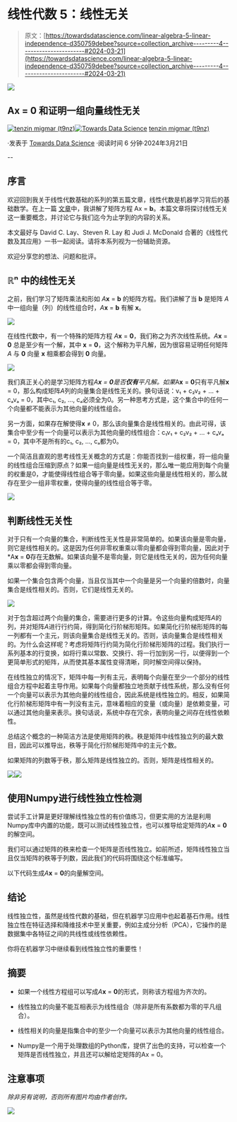 # 线性代数 5：线性无关

> 原文：[https://towardsdatascience.com/linear-algebra-5-linear-independence-d350759debee?source=collection_archive---------4-----------------------#2024-03-21](https://towardsdatascience.com/linear-algebra-5-linear-independence-d350759debee?source=collection_archive---------4-----------------------#2024-03-21)

![](../Images/4d3d3691c84ee497c3611cd1a8245093.png)

## Ax = 0 和证明一组向量线性无关

[](https://medium.com/@t9nz?source=post_page---byline--d350759debee--------------------------------)[![tenzin migmar (t9nz)](../Images/d9a3e1fe10afba1f1dc0fc7e4d241d73.png)](https://medium.com/@t9nz?source=post_page---byline--d350759debee--------------------------------)[](https://towardsdatascience.com/?source=post_page---byline--d350759debee--------------------------------)[![Towards Data Science](../Images/a6ff2676ffcc0c7aad8aaf1d79379785.png)](https://towardsdatascience.com/?source=post_page---byline--d350759debee--------------------------------) [tenzin migmar (t9nz)](https://medium.com/@t9nz?source=post_page---byline--d350759debee--------------------------------)

·发表于 [Towards Data Science](https://towardsdatascience.com/?source=post_page---byline--d350759debee--------------------------------) ·阅读时间 6 分钟·2024年3月21日

--

## 序言

欢迎回到我关于线性代数基础的系列的第五篇文章，线性代数是机器学习背后的基础数学。在上一篇 [文章](https://medium.com/@t9nz/linear-algebra-1-1-15b70e48bab9)中，我讲解了矩阵方程 Ax = **b**。本篇文章将探讨线性无关这一重要概念，并讨论它与我们迄今为止学到的内容的关系。

本文最好与 David C. Lay、Steven R. Lay 和 Judi J. McDonald 合著的《线性代数及其应用》一书一起阅读。请将本系列视为一份辅助资源。

欢迎分享您的想法、问题和批评。

## ℝⁿ 中的线性无关

之前，我们学习了矩阵乘法和形如 *A***x** = **b** 的矩阵方程。我们讲解了当 **b** 是矩阵 *A* 中一组向量（列）的线性组合时，*A***x** = **b** 有解 **x**。

![](../Images/11dcd81a10712976ba1c5b355fb8f55c.png)

在线性代数中，有一个特殊的矩阵方程 *A***x** = **0**，我们称之为齐次线性系统。*A***x** = **0** 总是至少有一个解，其中 **x** = **0**，这个解称为平凡解，因为很容易证明任何矩阵 *A* 与 **0** 向量 **x** 相乘都会得到 **0** 向量。

![](../Images/df93b59487211315eb5ddc8763d6c2ce.png)

我们真正关心的是学习矩阵方程*A**x** = **0**是否**仅有**平凡解。如果*A**x** = **0**只有平凡解**x** = 0，那么构成矩阵*A*列的向量集合是线性无关的。换句话说：v₁ + c₂v₂ + … + cₐvₐ = 0，其中c₁, c₂, …, cₐ必须全为0。另一种思考方式是，这个集合中的任何一个向量都不能表示为其他向量的线性组合。

另一方面，如果存在解使得**x** ≠ 0，那么该向量集合是线性相关的。由此可得，该集合中至少有一个向量可以表示为其他向量的线性组合：c₁v₁ + c₂v₂ + … + cₐvₐ = 0，其中不是所有的c₁, c₂, …, cₐ都为0。

一个简洁且直观的思考线性无关概念的方式是：你能否找到一组权重，将一组向量的线性组合压缩到原点？如果一组向量是线性无关的，那么唯一能应用到每个向量的权重是0，才能使得线性组合等于零向量。如果这些向量是线性相关的，那么就存在至少一组非零权重，使得向量的线性组合等于零。

![](../Images/4d3d3691c84ee497c3611cd1a8245093.png)

## 判断线性无关性

对于只有一个向量的集合，判断线性无关性是非常简单的。如果该向量是零向量，则它是线性相关的。这是因为任何非零权重乘以零向量都会得到零向量，因此对于*A**x** = **0**存在无数解。如果该向量不是零向量，则它是线性无关的，因为任何向量乘以零都会得到零向量。

如果一个集合包含两个向量，当且仅当其中一个向量是另一个向量的倍数时，向量集合是线性相关的。否则，它们是线性无关的。

![](../Images/6963ce12226b1c0a8319dc6b31b4d01e.png)

对于包含超过两个向量的集合，需要进行更多的计算。令这些向量构成矩阵*A*的列，并对矩阵*A*进行行约简，得到简化行阶梯形矩阵。如果简化行阶梯形矩阵的每一列都有一个主元，则该向量集合是线性无关的。否则，该向量集合是线性相关的。为什么会这样呢？考虑将矩阵行约简为简化行阶梯形矩阵的过程。我们执行一系列基本的行变换，如将行乘以常数、交换行、将一行加到另一行，以便得到一个更简单形式的矩阵，从而使其基本属性变得清晰，同时解空间得以保持。

在线性独立的情况下，矩阵中每一列有主元，表明每个向量在至少一个部分的线性组合方程中起着主导作用。如果每个向量都独立地贡献于线性系统，那么没有任何一个向量可以表示为其他向量的线性组合，因此系统是线性独立的。相反，如果简化行阶梯形矩阵中有一列没有主元，意味着相应的变量（或向量）是依赖变量，可以通过其他向量来表示。换句话说，系统中存在冗余，表明向量之间存在线性依赖性。

总结这个概念的一种简洁方法是使用矩阵的秩。秩是矩阵中线性独立列的最大数目，因此可以推导出，秩等于简化行阶梯形矩阵中的主元个数。

如果矩阵的列数等于秩，那么矩阵是线性独立的。否则，矩阵是线性相关的。

![](../Images/17ac6310fd0aa55970cd8158d56b60c0.png)![](../Images/c351975238f19cabce9ef5fa7b90eab2.png)

## 使用Numpy进行线性独立性检测

尝试手工计算是更好理解线性独立性的有价值练习，但更实用的方法是利用Numpy库中内置的功能，既可以测试线性独立性，也可以推导给定矩阵的*A***x** = **0**的解空间。

我们可以通过矩阵的秩来检查一个矩阵是否线性独立。如前所述，矩阵线性独立当且仅当矩阵的秩等于列数，因此我们的代码将围绕这个标准编写。

以下代码生成*A***x** = **0**的向量解空间。

## 结论

线性独立性，虽然是线性代数的基础，但在机器学习应用中也起着基石作用。线性独立性在特征选择和降维技术中至关重要，例如主成分分析（PCA），它操作的是数据集中各特征之间的共线性或线性依赖性。

你将在机器学习中继续看到线性独立性的重要性！

## 摘要

+   如果一个线性方程组可以写成*A***x** = **0**的形式，则称该方程组为齐次的。

+   线性独立的向量不能互相表示为线性组合（除非是所有系数都为零的平凡组合）。

+   线性相关的向量是指集合中的至少一个向量可以表示为其他向量的线性组合。

+   Numpy是一个用于处理数组的Python库，提供了出色的支持，可以检查一个矩阵是否线性独立，并且还可以解给定矩阵的Ax = 0。

## 注意事项

*除非另有说明，否则所有图片均由作者创作。*

![](../Images/74c2602358c7142bde6453236c11dad5.png)
